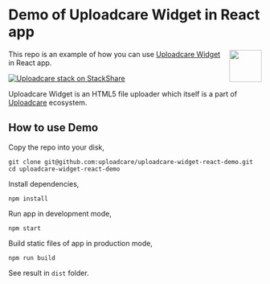 # Demo of Uploadcare Widget in React app

<a href="https://uploadcare.com/?utm_source=github&utm_campaign=uploadcare-widget-react-demo">
  <img align="right" width="64" height="64"
       src="https://ucarecdn.com/2f4864b7-ed0e-4411-965b-8148623aa680/uploadcare-logo-mark.svg"
       alt="">
</a>

This repo is an example of how you can use [Uploadcare Widget][widget] in React app.

[![Uploadcare stack on StackShare][stack-img]][stack]

[stack-img]: https://img.shields.io/badge/tech-stack-0690fa.svg?style=flat
[stack]: https://stackshare.io/uploadcare/stacks/

Uploadcare Widget is an HTML5 file uploader
which itself is a part of [Uploadcare][uploadcare] ecosystem.

## How to use Demo

Copy the repo into your disk,

```
git clone git@github.com:uploadcare/uploadcare-widget-react-demo.git
cd uploadcare-widget-react-demo
```

Install dependencies,

```
npm install
```

Run app in development mode,

```
npm start
```

Build static files of app in production mode,

```
npm run build
```

See result in `dist` folder.

[widget]: https://github.com/uploadcare/uploadcare-widget
[uploadcare]: https://uploadcare.com/?utm_source=github&utm_campaign=uploadcare-widget-react-demo
